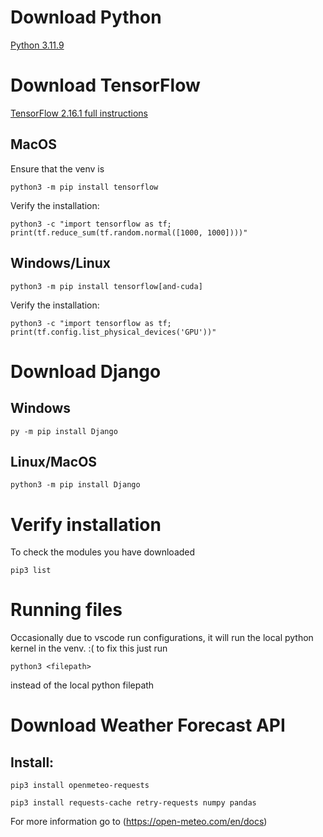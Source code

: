 # Download Python
[Python 3.11.9](https://www.python.org/downloads/release/python-3119/)

# **Download TensorFlow**

[TensorFlow 2.16.1 full instructions](https://www.tensorflow.org/install/pip#linux)

## MacOS

Ensure that the venv is 

`python3 -m pip install tensorflow`

Verify the installation:

`python3 -c "import tensorflow as tf; print(tf.reduce_sum(tf.random.normal([1000, 1000])))"`


## Windows/Linux

`python3 -m pip install tensorflow[and-cuda]`

Verify the installation:

`python3 -c "import tensorflow as tf; print(tf.config.list_physical_devices('GPU'))"`


# Download Django

## Windows 

`py -m pip install Django`

## Linux/MacOS

`python3 -m pip install Django`

# Verify installation 

To check the modules you have downloaded

`pip3 list`

# Running files 

Occasionally due to vscode run configurations, it will run the local python kernel in the venv. :( to fix this just run 

`python3 <filepath>`

instead of the local python filepath

# Download Weather Forecast API

## Install:

`pip3 install openmeteo-requests`

`pip3 install requests-cache retry-requests numpy pandas`

For more information go to (https://open-meteo.com/en/docs)

